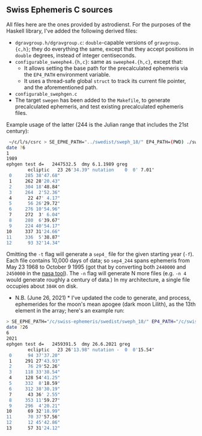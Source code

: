 ## Swiss Ephemeris C sources

All files here are the ones provided by astrodienst. For the purposes
of the Haskell library, I've added the following derived files:

* `dgravgroup.h/dgravgroup.c`: `double`-capable versions of `gravgroup.{c,h}`;
  they do everything the same, except that they accept positions in `double` degrees,
  instead of integer centiseconds.
* `configurable_sweephe4.{h,c}`: same as `sweephe4.{h,c}`, except that:
  * It allows setting the base path for the precalculated ephemeris via the
    `EP4_PATH` environment variable.
  * It uses a thread-safe global `struct` to track its current file pointer,
    and the aforementioned path.
* `configurable_swephgen.c`
* The target `swegen` has been added to the `Makefile`, to generate precalculated ephemeris, and test existing precalculated ephemeris files.

Example usage of the latter (244 is the Julian range that includes the 21st century):

```sh
 ~/c/l/s/csrc > SE_EPHE_PATH="../swedist/sweph_18/" EP4_PATH=(PWD) ./swegen -f244 -t
date ?6
1
1989
ephgen test d=   2447532.5  dmy 6.1.1989 greg
        ecliptic   23 26'34.39" nutation    0  0' 7.01"
 0     285 38'47.68"
 1     262 28'20.43"
 2     304 18'48.84"
 3     264  2'52.36"
 4      22 47' 4.17"
 5      56 26'29.72"
 6     276 10'54.96"
 7     272  3' 6.04"
 8     280  6'39.67"
 9     224 40'54.17"
10     337 31'24.66"
11     336  5'38.87"
12      93 32'14.34"
```

Omitting the `-t` flag will generate a `sep4_` file for the given starting year (`-f`). Each file contains 10,000 days of data; so `sep4_244` spans ephemeris from May 23 1968 to
October 9 1995 (got that by converting both `2440000` and `2450000` in the [nasa tool](https://ssd.jpl.nasa.gov/tc.cgi#top)). The `-n` flag will generate N more files (e.g. 
`-n 4` would generate roughly a century of data.) In my architecture, a single file
occupies about `384K` on disk.

* N.B. (June 26, 2021) * I've updated the code to generate, and process, ephemerides for
the moon's mean apogee (dark moon Lilith), as the 13th element in the array; here's an example run:

```sh
> SE_EPHE_PATH="/c/swiss-ephemeris/swedist/sweph_18/" EP4_PATH="/c/swiss-ephemeris/swedist/precalc/" ./swegen -f245 -t
date ?26      
6
2021
ephgen test d=   2459391.5  dmy 26.6.2021 greg
        ecliptic   23 26'13.98" nutation -  0  0'15.54"
 0      94 37'37.20"
 1     291 27'43.93"
 2      76 29'52.26"
 3     118 33'38.54"
 4     128 54'41.25"
 5     332  8'18.59"
 6     312 38'30.19"
 7      43 36' 2.55"
 8     353 11'59.27"
 9     296  4'20.21"
10      69 32'18.99"
11      70 37'57.56"
12      12 45'42.86"
13      57 31'24.12"
```
